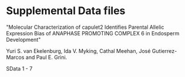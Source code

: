# Supplemental Data files

"Molecular Characterization of capulet2 Identifies Parental Allelic Expression Bias of ANAPHASE PROMOTING COMPLEX 6 in Endosperm Development"

Yuri S. van Ekelenburg, Ida V. Myking, Cathal Meehan, José Gutierrez-Marcos and Paul E. Grini.

SData 1 - 7
